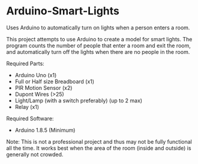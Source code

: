 # Arduino-Smart-Lights
Uses Arduino to automatically turn on lights when a person enters a room.

This project attempts to use Arduino to create a model for smart lights. The program counts the number of people that enter a room and exit the room, and automatically turn off the lights when there are no people in the room.

Required Parts:
- Arduino Uno (x1)
- Full or Half size Breadboard (x1)
- PIR Motion Sensor (x2)
- Dupont Wires (>25)
- Light/Lamp (with a switch preferably) (up to 2 max)
- Relay (x1)

Required Software:
- Arduino 1.8.5 (Minimum)

Note: This is not a professional project and thus may not be fully functional all the time. It works best when the area of the room (inside and outside) is generally not crowded.

